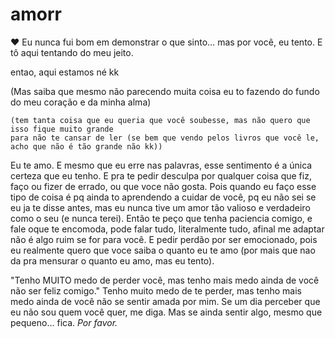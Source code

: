 # amorr
❤️
Eu nunca fui bom em demonstrar o que sinto… mas por você, eu tento. E tô aqui tentando do meu jeito.

entao, aqui estamos né kk

(Mas saiba que mesmo não parecendo muita coisa eu to fazendo do fundo do meu coração e da minha alma)

    (tem tanta coisa que eu queria que você soubesse, mas não quero que isso fique muito grande
    para não te cansar de ler (se bem que vendo pelos livros que você le, acho que não é tão grande não kk))

Eu te amo. E mesmo que eu erre nas palavras, esse sentimento é a única certeza que eu tenho.
E pra te pedir desculpa por qualquer coisa que fiz, faço ou fizer de errado,
ou que voce não gosta.
Pois quando eu faço esse tipo de coisa é pq ainda to aprendendo a cuidar de você,
pq eu não sei se eu ja te disse antes, mas eu nunca tive um amor tão valioso e
verdadeiro como o seu (e nunca terei).
Então te peço que tenha paciencia comigo, e fale oque te encomoda, pode falar tudo,
literalmente tudo, afinal me adaptar não é algo ruim se for para você.
E pedir perdão por ser emocionado, pois eu realmente quero que voce saiba o quanto eu te amo
(por mais que nao da pra mensurar o quanto eu amo, mas eu tento).



"Tenho MUITO medo de perder você, mas tenho mais medo ainda de você não ser feliz comigo."
Tenho muito medo de te perder, mas tenho mais medo ainda de você não se sentir amada por mim.
Se um dia perceber que eu não sou quem você quer, me diga.
Mas se ainda sentir algo, mesmo que pequeno... fica. *Por favor.*